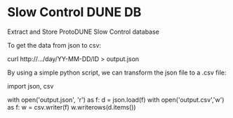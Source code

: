 # Slow Control DUNE DB
Extract and Store ProtoDUNE Slow Control database

To get the data from json to csv:

curl http://.../day/YY-MM-DD/ID > output.json

By using a simple python script, we can transform the json file to a .csv file:

import json, csv

with open('output.json', 'r') as f:
    d = json.load(f)
with open('output.csv','w') as f:
    w = csv.writer(f)
    w.writerows(d.items())

